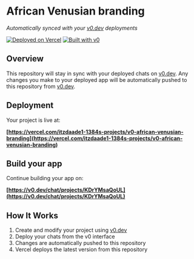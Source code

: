 # African Venusian branding

*Automatically synced with your [v0.dev](https://v0.dev) deployments*

[![Deployed on Vercel](https://img.shields.io/badge/Deployed%20on-Vercel-black?style=for-the-badge&logo=vercel)](https://vercel.com/itzdaade1-1384s-projects/v0-african-venusian-branding)
[![Built with v0](https://img.shields.io/badge/Built%20with-v0.dev-black?style=for-the-badge)](https://v0.dev/chat/projects/KDrYMsaQoUL)

## Overview

This repository will stay in sync with your deployed chats on [v0.dev](https://v0.dev).
Any changes you make to your deployed app will be automatically pushed to this repository from [v0.dev](https://v0.dev).

## Deployment

Your project is live at:

**[https://vercel.com/itzdaade1-1384s-projects/v0-african-venusian-branding](https://vercel.com/itzdaade1-1384s-projects/v0-african-venusian-branding)**

## Build your app

Continue building your app on:

**[https://v0.dev/chat/projects/KDrYMsaQoUL](https://v0.dev/chat/projects/KDrYMsaQoUL)**

## How It Works

1. Create and modify your project using [v0.dev](https://v0.dev)
2. Deploy your chats from the v0 interface
3. Changes are automatically pushed to this repository
4. Vercel deploys the latest version from this repository